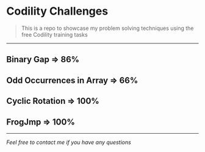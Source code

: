 # Codility Challenges
> This is a repo to showcase my problem solving techniques using the free Codility training tasks

***

## Binary Gap => 86%

## Odd Occurrences in Array => 66%

## Cyclic Rotation => 100%

## FrogJmp => 100%

***
*Feel free to contact me if you have any questions*